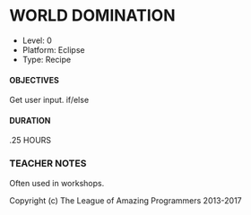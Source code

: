 # WORLD DOMINATION
* Level: 0
* Platform: Eclipse
* Type: Recipe

#### OBJECTIVES
Get user input. if/else 

#### DURATION
.25 HOURS

### TEACHER NOTES
Often used in workshops.


Copyright (c) The League of Amazing Programmers 2013-2017
 
